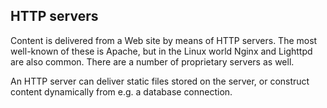 
##  HTTP servers 


Content is delivered from a Web site by means of HTTP servers.
      The most well-known of these is Apache, but in the Linux world
      Nginx and Lighttpd are also common. There are a number of 
      proprietary servers as well.


An HTTP server can deliver static files stored on the server,
      or construct content dynamically from e.g. a database connection.
